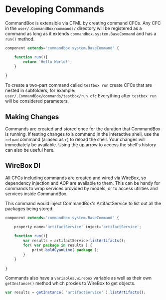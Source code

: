 # Developing Commands

CommandBox is extensible via CFML by creating command CFCs. Any CFC in the `user/.CommandBox/commands/` directory will be registered as a command as long as it extends `commandbox.system.BaseCommand` and has a `run()` method.

```javascript
component extends="commandbox.system.BaseCommand" {

    function run(){
        return 'Hello World!'; 
    }
    
}
```

To create a two-part command called `testbox run` create CFCs that are nested in subfolders, for example: `user/.CommandBox/commands/testbox/run.cfc` Everything after `testbox run` will be considered parameters.

## Making Changes

Commands are created and stored once for the duration that CommandBox is running.  If testing changes to a command in the interactive shell, use the `reload` command (aliased as `r`) to reload the shell.  Your changes will immediately be available.  Using the up arrow to access the shell's history can also be useful here.


## WireBox DI

All CFCs including commands are created and wired via WireBox, so dependency injection and AOP are available to them.  This can be handy for commands to wrap services provided by models, or to access utilities and services inside CommandBox.

This command would inject CommandBox's ArtifactService to list out all the packages being stored.

```javascript
component extends="commandbox.system.BaseCommand" {

	property name='artifactService' inject='artifactService'; 
	
    function run(){
        var results = artifactService.listArtifacts();
		for( var package in results ) {
			print.boldCyanLine( package );
		}
    }
    
}
```

Commands also have a `variables.wirebox` variable as well as their own `getInstance()` method which proxies to WireBox to get objects.

```javascript
var results = getInstance( 'artifactService' ).listArtifacts();
```


